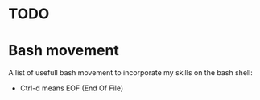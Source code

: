 # TODO 
# Bash movement

A list of usefull bash movement to incorporate my skills on the bash shell:

- Ctrl-d means EOF (End Of File)
